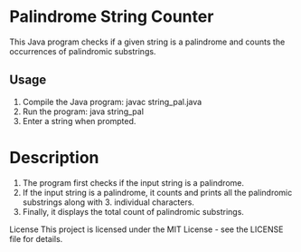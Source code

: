 # Palindrome String Counter

This Java program checks if a given string is a palindrome and counts the occurrences of palindromic substrings.

## Usage

1. Compile the Java program: 
   javac string_pal.java
2. Run the program:
   java string_pal
3. Enter a string when prompted.
  

# Description
1. The program first checks if the input string is a palindrome.
2. If the input string is a palindrome, it counts and prints all the palindromic substrings along with 3. individual characters.
3. Finally, it displays the total count of palindromic substrings.


License
This project is licensed under the MIT License - see the LICENSE file for details.



 
